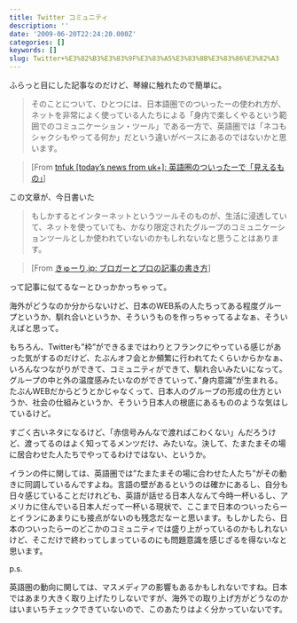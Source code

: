 ```yaml
---
title: Twitter コミュニティ
description: ''
date: '2009-06-20T22:24:20.000Z'
categories: []
keywords: []
slug: Twitter+%E3%82%B3%E3%83%9F%E3%83%A5%E3%83%8B%E3%83%86%E3%82%A3
---
```

ふらっと目にした記事なのだけど、琴線に触れたので簡単に。

> そのことについて、ひとつには、日本語圏でのついったーの使われ方が、ネットを非常によく使っている人たちによる「身内で楽しくやるという範囲でのコミュニケーション・ツール」である一方で、英語圏では「ネコもシャクシもやってる何か」だという違いがベースにあるのではないかと思います。

> \[From [tnfuk \[today’s news from uk+\]: 英語圏のついったーで「見えるもの」](http://nofrills.seesaa.net/article/121745978.html)\]

この文章が、今日書いた

> もしかするとインターネットというツールそのものが、生活に浸透していて、ネットを使っていても、かなり限定されたグループのコミュニケーションツールとしか使われていないのかもしれないなと思うことはあります。

> \[From [きゅーり.jp: ブロガーとプロの記事の書き方](http://blog.qli.jp/2009/06/%E3%83%96%E3%83%AD%E3%82%AC%E3%83%BC%E3%81%A8%E3%83%97%E3%83%AD%E3%81%AE%E8%A8%98%E4%BA%8B%E3%81%AE%E6%9B%B8%E3%81%8D%E6%96%B9.html)\]

って記事に似てるなーとひっかかっちゃって。

海外がどうなのか分からないけど、日本のWEB系の人たちってある程度グループというか、馴れ合いというか、そういうものを作っちゃってるよなぁ、そういえばと思って。

もちろん、Twitterも”枠”ができるまではわりとフランクにやっている感じがあった気がするのだけど、たぶんオフ会とか頻繁に行われてたくらいからかなぁ、いろんなつながりができて、コミュニティができて、馴れ合いみたいになって。グループの中と外の温度感みたいなのができていって、”身内意識”が生まれる。たぶんWEBだからどうとかじゃなくって、日本人のグループの形成の仕方というか、社会の仕組みというか、そういう日本人の根底にあるもののような気はしているけど。

すごく古いネタになるけど、「赤信号みんなで渡ればこわくない」んだろうけど、渡ってるのはよく知ってるメンツだけ、みたいな。決して、たまたまその場に居合わせた人たちでやってるわけではない、というか。

イランの件に関しては、英語圏では”たまたまその場に合わせた人たち”がその動きに同調しているんですよね。言語の壁があるというのは確かにあるし、自分も日々感じていることだけれども、英語が話せる日本人なんて今時一杯いるし、アメリカに住んでいる日本人だって一杯いる現状で、ここまで日本のついったらーとイランにあまりにも接点がないのも残念だなーと思います。もしかしたら、日本のついったらーのどこかのコミュニティでは盛り上がっているのかもしれないけど、そこだけで終わってしまっているのにも問題意識を感じざるを得ないなと思います。

p.s.

英語圏の動向に関しては、マスメディアの影響もあるかもしれないですね。日本ではあまり大きく取り上げたりしないですが、海外での取り上げ方がどうなのかはいまいちチェックできていないので、このあたりはよく分かっていないです。